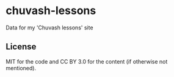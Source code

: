 # chuvash-lessons
Data for my 'Chuvash lessons' site

## License
MIT for the code and CC BY 3.0 for the content (if otherwise not mentioned).
